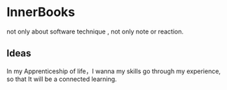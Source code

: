 # InnerBooks
not only about software technique , not only note or reaction.

## Ideas
In my Apprenticeship of life，I wanna my skills go through my experience, so that It will be a connected learning.
